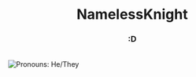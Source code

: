 <h1 align="center">
NamelessKnight
</h1>
<h3 align="center">:D</h3> <br> <img src="https://img.shields.io/endpoint?color=180421&style=flat-square&url=https%3A%2F%2Fpronoundb.org%2Fshields%2F6387cdf695ed6674fbc90e7a" alt="Pronouns: He/They"></img>

